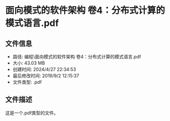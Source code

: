 ﻿# 面向模式的软件架构 卷4：分布式计算的模式语言.pdf

## 文件信息
- 路径: 编程\面向模式的软件架构 卷4：分布式计算的模式语言.pdf
- 大小: 43.03 MB
- 创建时间: 2024/4/27 22:34:53
- 最后修改时间: 2019/9/2 12:15:37
- 文件类型: .pdf

## 文件描述
这是一个.pdf类型的文件。

